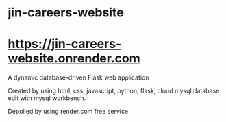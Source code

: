 # jin-careers-website
# https://jin-careers-website.onrender.com
A dynamic database-driven Flask web application

Created by using html, css, javascript, python, flask, cloud mysql database edit with mysql workbench.

Depolied by using render.com free service
